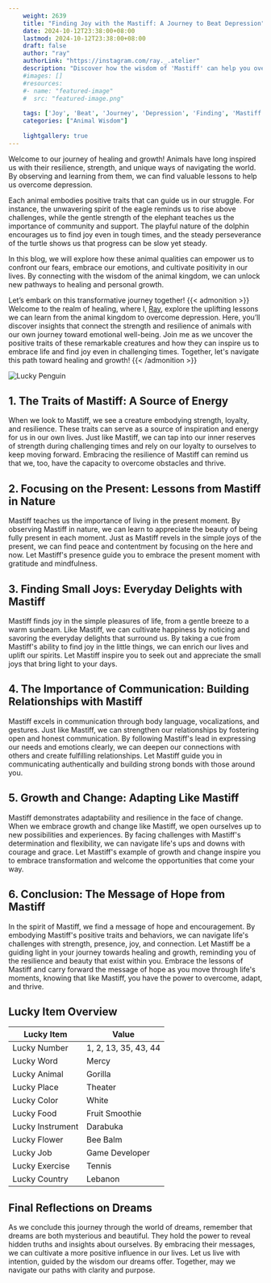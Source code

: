 ```yaml
---
    weight: 2639
    title: "Finding Joy with the Mastiff: A Journey to Beat Depression"  # Assuming 'title' column exists
    date: 2024-10-12T23:38:00+08:00
    lastmod: 2024-10-12T23:38:00+08:00
    draft: false
    author: "ray"
    authorLink: "https://instagram.com/ray._.atelier"
    description: "Discover how the wisdom of 'Mastiff' can help you overcome depression and find joy in your life journey."
    #images: []
    #resources:
    #- name: "featured-image"
    #  src: "featured-image.png"
    
    tags: ['Joy', 'Beat', 'Journey', 'Depression', 'Finding', 'Mastiff']
    categories: ["Animal Wisdom"]
    
    lightgallery: true
---
```

    
Welcome to our journey of healing and growth! Animals have long inspired us with their resilience, strength, and unique ways of navigating the world. By observing and learning from them, we can find valuable lessons to help us overcome depression.

Each animal embodies positive traits that can guide us in our struggle. For instance, the unwavering spirit of the eagle reminds us to rise above challenges, while the gentle strength of the elephant teaches us the importance of community and support. The playful nature of the dolphin encourages us to find joy even in tough times, and the steady perseverance of the turtle shows us that progress can be slow yet steady.

In this blog, we will explore how these animal qualities can empower us to confront our fears, embrace our emotions, and cultivate positivity in our lives. By connecting with the wisdom of the animal kingdom, we can unlock new pathways to healing and personal growth.

Let’s embark on this transformative journey together!
{{< admonition >}}
Welcome to the realm of healing, where I, [Ray](https://instagram.com/ray._.atelier), explore the uplifting lessons we can learn from the animal kingdom to overcome depression. Here, you’ll discover insights that connect the strength and resilience of animals with our own journey toward emotional well-being. Join me as we uncover the positive traits of these remarkable creatures and how they can inspire us to embrace life and find joy even in challenging times. Together, let's navigate this path toward healing and growth!
{{< /admonition >}}

![Lucky Penguin](https://cdn.pixabay.com/photo/2024/09/07/02/34/penguins-9028827_1280.jpg "Lucky Penguin")

## 1. The Traits of Mastiff: A Source of Energy
When we look to Mastiff, we see a creature embodying strength, loyalty, and resilience. These traits can serve as a source of inspiration and energy for us in our own lives. Just like Mastiff, we can tap into our inner reserves of strength during challenging times and rely on our loyalty to ourselves to keep moving forward. Embracing the resilience of Mastiff can remind us that we, too, have the capacity to overcome obstacles and thrive.

## 2. Focusing on the Present: Lessons from Mastiff in Nature
Mastiff teaches us the importance of living in the present moment. By observing Mastiff in nature, we can learn to appreciate the beauty of being fully present in each moment. Just as Mastiff revels in the simple joys of the present, we can find peace and contentment by focusing on the here and now. Let Mastiff's presence guide you to embrace the present moment with gratitude and mindfulness.

## 3. Finding Small Joys: Everyday Delights with Mastiff
Mastiff finds joy in the simple pleasures of life, from a gentle breeze to a warm sunbeam. Like Mastiff, we can cultivate happiness by noticing and savoring the everyday delights that surround us. By taking a cue from Mastiff's ability to find joy in the little things, we can enrich our lives and uplift our spirits. Let Mastiff inspire you to seek out and appreciate the small joys that bring light to your days.

## 4. The Importance of Communication: Building Relationships with Mastiff
Mastiff excels in communication through body language, vocalizations, and gestures. Just like Mastiff, we can strengthen our relationships by fostering open and honest communication. By following Mastiff's lead in expressing our needs and emotions clearly, we can deepen our connections with others and create fulfilling relationships. Let Mastiff guide you in communicating authentically and building strong bonds with those around you.

## 5. Growth and Change: Adapting Like Mastiff
Mastiff demonstrates adaptability and resilience in the face of change. When we embrace growth and change like Mastiff, we open ourselves up to new possibilities and experiences. By facing challenges with Mastiff's determination and flexibility, we can navigate life's ups and downs with courage and grace. Let Mastiff's example of growth and change inspire you to embrace transformation and welcome the opportunities that come your way.

## 6. Conclusion: The Message of Hope from Mastiff
In the spirit of Mastiff, we find a message of hope and encouragement. By embodying Mastiff's positive traits and behaviors, we can navigate life's challenges with strength, presence, joy, and connection. Let Mastiff be a guiding light in your journey towards healing and growth, reminding you of the resilience and beauty that exist within you. Embrace the lessons of Mastiff and carry forward the message of hope as you move through life's moments, knowing that like Mastiff, you have the power to overcome, adapt, and thrive.


## Lucky Item Overview
| Lucky Item          | Value              |
|---------------|--------------------|
| Lucky Number        | 1, 2, 13, 35, 43, 44  |
| Lucky Word          | Mercy |
| Lucky Animal        | Gorilla |
| Lucky Place         | Theater     |
| Lucky Color         | White     |
| Lucky Food          | Fruit Smoothie      |
| Lucky Instrument    | Darabuka |
| Lucky Flower        | Bee Balm    |
| Lucky Job           | Game Developer       |
| Lucky Exercise      | Tennis  |
| Lucky Country       | Lebanon    |


##  Final Reflections on Dreams

As we conclude this journey through the world of dreams, remember that dreams are both mysterious and beautiful. They hold the power to reveal hidden truths and insights about ourselves. By embracing their messages, we can cultivate a more positive influence in our lives. Let us live with intention, guided by the wisdom our dreams offer. Together, may we navigate our paths with clarity and purpose.
